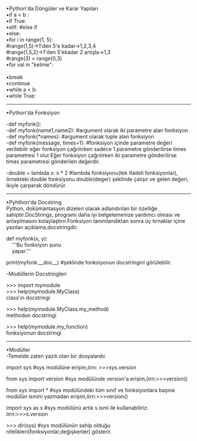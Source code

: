 •Python'da Döngüler ve Karar Yapıları<br>
•if a < b : <br>
•if True:<br>
•elif:  #else if<br>
•else:  <br>
•for i in range(1, 5):<br>
#range(1,5)->1'den 5'e kadar->1,2,3,4 <br>
#range(1,5,2)->1'den 5'ekadar 2 artışla->1,3 <br>
#range(3) = range(0,3)<br>
•for val in "kelime": <br>  
•break<br>
•continue<br>
•while a < b: <br>
•while True: <br>

-------------------------------------------------------------------------------------
 
•Python'da Fonksiyon<br>

-def myfonk():<br>
-def myfonk(name1,name2): #argument olarak iki parametre alan fonksiyon<br>
-def myfonk(*names): #argument olarak tuple alan fonksiyon<br>
-def myfonk(message, times=1): #fonksiyon içinde parametre değeri verilebilir eğer fonksiyon çağrılırken sadece 1.parametre gönderilirse times parametresi 1 olur.Eğer fonksiyon çağrılırken iki parametre gönderilirse times parametresi gönderilen değerdir.<br>

-double = lambda x: x * 2 #lambda fonksiyonu(tek ifadeli fonksiyonlar),<br>
örnekteki double fonksiyonu double(deger) şeklinde çalışır ve gelen değeri, ikiyle çarparak döndürür.<br>

----------------------------------------------------------------------------------------

•Pyhthon'da Docstring<br>
Python, dokümantasyon dizeleri olarak adlandırılan bir özelliğe sahiptir.DocStrings, programı daha iyi belgelemenize yardımcı olması ve anlaşılmasını kolaylaştırır.Fonksiyon tanımlandıktan sonra üç tırnaklar içine yazılan açıklama,docstringdir. <br>

def myfonk(x, y):<br>
&nbsp;&nbsp;&nbsp;&nbsp;'''Bu fonksiyon şunu<br>
&nbsp;&nbsp;&nbsp;&nbsp;yapar.''' 
    
<label>print(myfonk.&#95;&#95;doc&#95;&#95;) #şeklinde fonksiyonun docstringini görülebilir.</label><br> 

-Modüllerin Docstringleri

<label>>>> import mymodule<br>
<label>>>> help(mymodule.MyClass)<br>
class'ın docstringi<br>

<label>>>> help(mymodule.MyClass.my_method)<br>
methodun docstringi<br>

<label>>>> help(mymodule.my_function)<br>
fonksiyonun docstringi<br>

----------------------------------------------------------------------------------------------

•Modüller<br>
-Temelde zaten yazılı olan bir dosyalardır.

import sys #sys modülüne erişim,örn: >>>sys.version

from sys import version #sys modülünde version'a erişim,örn:>>>version()

from sys import &#42; #sys modülündeki tüm sınıf ve fonksiyonlara başına modülün ismini yazmadan erişim,örn:>>>version()<br>

import sys as s #sys modülünü artık s ismi ile kullanabiliriz. örn:>>>s.version

<label>>>> dir(sys) #sys modülünün sahip olduğu nitelikleri(fonksiyonlar,değişkenler) gösterir.

